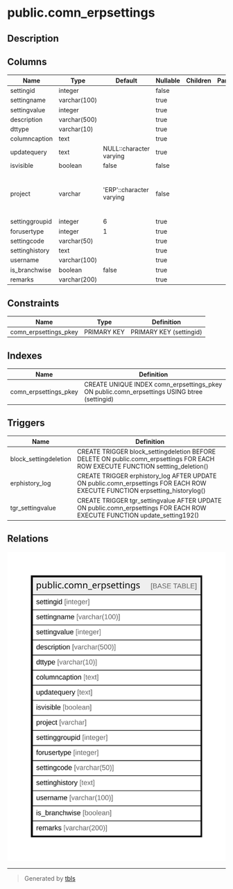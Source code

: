 # public.comn_erpsettings

## Description

## Columns

| Name | Type | Default | Nullable | Children | Parents | Comment |
| ---- | ---- | ------- | -------- | -------- | ------- | ------- |
| settingid | integer |  | false |  |  |  |
| settingname | varchar(100) |  | true |  |  |  |
| settingvalue | integer |  | true |  |  |  |
| description | varchar(500) |  | true |  |  |  |
| dttype | varchar(10) |  | true |  |  |  |
| columncaption | text |  | true |  |  |  |
| updatequery | text | NULL::character varying | true |  |  |  |
| isvisible | boolean | false | false |  |  |  |
| project | varchar | 'ERP'::character varying | false |  |  | Setting used in different project seperated by comma |
| settinggroupid | integer | 6 | true |  |  | formgroupid |
| forusertype | integer | 1 | true |  |  |  |
| settingcode | varchar(50) |  | true |  |  |  |
| settinghistory | text |  | true |  |  |  |
| username | varchar(100) |  | true |  |  |  |
| is_branchwise | boolean | false | true |  |  |  |
| remarks | varchar(200) |  | true |  |  |  |

## Constraints

| Name | Type | Definition |
| ---- | ---- | ---------- |
| comn_erpsettings_pkey | PRIMARY KEY | PRIMARY KEY (settingid) |

## Indexes

| Name | Definition |
| ---- | ---------- |
| comn_erpsettings_pkey | CREATE UNIQUE INDEX comn_erpsettings_pkey ON public.comn_erpsettings USING btree (settingid) |

## Triggers

| Name | Definition |
| ---- | ---------- |
| block_settingdeletion | CREATE TRIGGER block_settingdeletion BEFORE DELETE ON public.comn_erpsettings FOR EACH ROW EXECUTE FUNCTION settting_deletion() |
| erphistory_log | CREATE TRIGGER erphistory_log AFTER UPDATE ON public.comn_erpsettings FOR EACH ROW EXECUTE FUNCTION erpsetting_historylog() |
| tgr_settingvalue | CREATE TRIGGER tgr_settingvalue AFTER UPDATE ON public.comn_erpsettings FOR EACH ROW EXECUTE FUNCTION update_setting192() |

## Relations

![er](public.comn_erpsettings.svg)

---

> Generated by [tbls](https://github.com/k1LoW/tbls)
